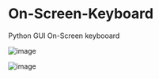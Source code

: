 # On-Screen-Keyboard
Python GUI On-Screen keybooard

![image](https://github.com/Pranav-P-16/On-Screen-Keyboard/assets/91425738/80db6af2-732e-47c4-9188-2947c98062c0)

![image](https://github.com/Pranav-P-16/On-Screen-Keyboard/assets/91425738/d698f4ce-803a-4b9a-a9a7-506724229d14)
